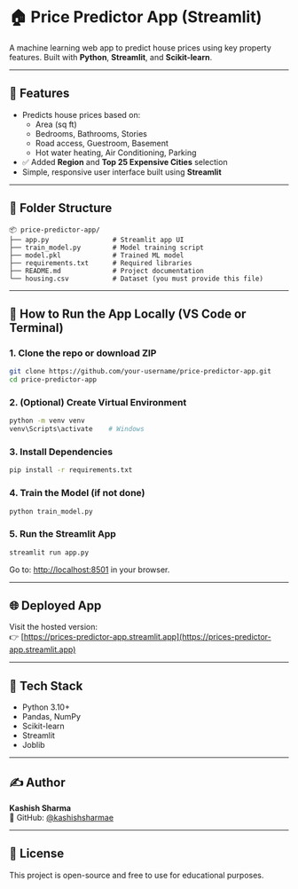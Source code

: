 # 🏠 Price Predictor App (Streamlit)

A machine learning web app to predict house prices using key property features. Built with **Python**, **Streamlit**, and **Scikit-learn**.

---

## 📌 Features
- Predicts house prices based on:
  - Area (sq ft)
  - Bedrooms, Bathrooms, Stories
  - Road access, Guestroom, Basement
  - Hot water heating, Air Conditioning, Parking
- ✅ Added **Region** and **Top 25 Expensive Cities** selection
- Simple, responsive user interface built using **Streamlit**

---

## 📁 Folder Structure

```
📦 price-predictor-app/
├── app.py                # Streamlit app UI
├── train_model.py        # Model training script
├── model.pkl             # Trained ML model
├── requirements.txt      # Required libraries
├── README.md             # Project documentation
└── housing.csv           # Dataset (you must provide this file)
```

---

## 🚀 How to Run the App Locally (VS Code or Terminal)

### 1. Clone the repo or download ZIP
```bash
git clone https://github.com/your-username/price-predictor-app.git
cd price-predictor-app
```

### 2. (Optional) Create Virtual Environment
```bash
python -m venv venv
venv\Scripts\activate    # Windows
```

### 3. Install Dependencies
```bash
pip install -r requirements.txt
```

### 4. Train the Model (if not done)
```bash
python train_model.py
```

### 5. Run the Streamlit App
```bash
streamlit run app.py
```

Go to: [http://localhost:8501](http://localhost:8501) in your browser.

---

## 🌐 Deployed App
Visit the hosted version:  
👉 [https://prices-predictor-app.streamlit.app](https://prices-predictor-app.streamlit.app)

---

## 🧠 Tech Stack
- Python 3.10+
- Pandas, NumPy
- Scikit-learn
- Streamlit
- Joblib

---

## ✍️ Author
**Kashish Sharma**  
🔗 GitHub: [@kashishsharmae](https://github.com/kashishsharmae)

---

## 📄 License
This project is open-source and free to use for educational purposes.

